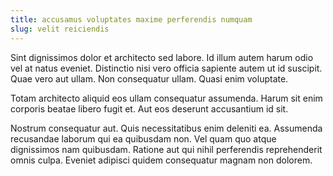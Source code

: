 ```yaml
---
title: accusamus voluptates maxime perferendis numquam
slug: velit reiciendis
---
```


Sint dignissimos dolor et architecto sed labore. Id illum autem harum odio vel at natus eveniet. Distinctio nisi vero officia sapiente autem ut id suscipit. Quae vero aut ullam. Non consequatur ullam. Quasi enim voluptate.

Totam architecto aliquid eos ullam consequatur assumenda. Harum sit enim corporis beatae libero fugit et. Aut eos deserunt accusantium id sit.

Nostrum consequatur aut. Quis necessitatibus enim deleniti ea. Assumenda recusandae laborum qui ea quibusdam non. Vel quam quo atque dignissimos nam quibusdam. Ratione aut qui nihil perferendis reprehenderit omnis culpa. Eveniet adipisci quidem consequatur magnam non dolorem.
